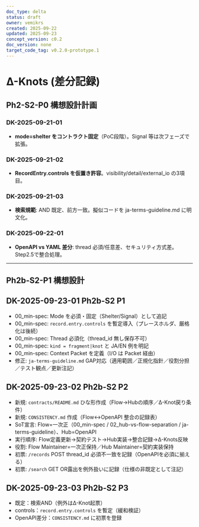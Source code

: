 ```yaml
---
doc_type: delta
status: draft
owner: vemikrs
created: 2025-09-22
updated: 2025-09-23
concept_version: c0.2
doc_version: none
target_code_tag: v0.2.0-prototype.1
---
```


# Δ-Knots (差分記録)

## Ph2-S2-P0 構想設計計画

### DK-2025-09-21-01
- **mode=shelter をコントラクト固定**（PoC段階）。Signal 等は次フェーズで拡張。

### DK-2025-09-21-02
- **RecordEntry.controls を仮置き許容**。visibility/detail/external_io の3項目。

### DK-2025-09-21-03
- **検索規範**: AND 既定、前方一致。擬似コードを ja-terms-guideline.md に明文化。

### DK-2025-09-22-01
- **OpenAPI vs YAML 差分**: thread 必須/任意差、セキュリティ方式差。Step2.5で整合処理。

---

## Ph2b-S2-P1 構想設計

## DK-2025-09-23-01 Ph2b-S2 P1
- 00_min-spec: Mode を必須・固定（Shelter/Signal）として追記
- 00_min-spec: `record.entry.controls` を暫定導入（プレースホルダ、厳格化は後続）
- 00_min-spec: Thread 必須化（thread_id 無し保存不可）
- 00_min-spec: `kind = fragment|knot` と JA/EN 例を明記
- 00_min-spec: Context Packet を定義（I/O は Packet 経由）
- 修正: `ja-terms-guideline.md` GAP対応（適用範囲／正規化指針／役割分担／テスト観点／更新注記）

## DK-2025-09-23-02 Ph2b-S2 P2
- 新規: `contracts/README.md` ひな形作成（Flow→Hubの順序／Δ-Knot戻り条件）
- 新規: `CONSISTENCY.md` 作成（Flow↔OpenAPI 整合の記録表）
- SoT宣言: Flow=一次正（00_min-spec / 02_hub-vs-flow-separation / ja-terms-guideline）、Hub=OpenAPI
- 実行順序: Flow定義更新→契約テスト→Hub実装→整合記録→Δ-Knots反映
- 役割: Flow Maintainer=一次正保持／Hub Maintainer=契約実装保持
- 初票: `/records` POST thread_id 必須不一致を記録（OpenAPIを必須に揃える）
- 初票: `/search` GET OR露出を例外扱いに記録（仕様の非既定として注記）

## DK-2025-09-23-03 Ph2b-S2 P3
- 既定：検索AND（例外はΔ-Knot起票）
- controls：`record.entry.controls` を暫定（緩和検証）
- OpenAPI差分：`CONSISTENCY.md` に初票を登録

